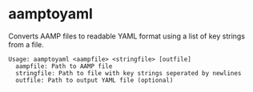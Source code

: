 # aamptoyaml

Converts AAMP files to readable YAML format using a list of key strings from a file.

```
Usage: aamptoyaml <aampfile> <stringfile> [outfile]
  aampfile: Path to AAMP file
  stringfile: Path to file with key strings seperated by newlines
  outfile: Path to output YAML file (optional)
```


